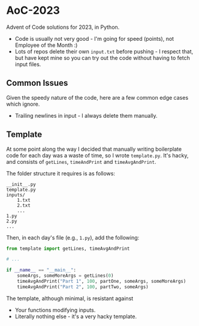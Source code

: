 # AoC-2023

Advent of Code solutions for 2023, in Python.

- Code is usually not very good - I'm going for speed (points), not Employee of the Month :)
- Lots of repos delete their own `input.txt` before pushing - I respect that, but have kept mine so you can try out the code without having to fetch input files.

## Common Issues

Given the speedy nature of the code, here are a few common edge cases which ignore. 

- Trailing newlines in input - I always delete them manually.

## Template

At some point along the way I decided that manually writing boilerplate code for each day was a 
waste of time, so I wrote `template.py`. It's hacky, and consists of `getLines`, `timeAndPrint` and
`timeAvgAndPrint`. 

The folder structure it requires is as follows:
```
__init__.py
template.py
inputs/
	1.txt
	2.txt
	...
1.py
2.py
...
```

Then, in each day's file (e.g., `1.py`), add the following:
```Python
from template import getLines, timeAvgAndPrint

# ...

if __name__ == "__main__":
    someArgs, someMoreArgs = getLines(0)
    timeAvgAndPrint("Part 1", 100, partOne, someArgs, someMoreArgs)
    timeAvgAndPrint("Part 2", 100, partTwo, someArgs)
```

The template, although minimal, is resistant against
- Your functions modifying inputs.
- Literally nothing else - it's a very hacky template.